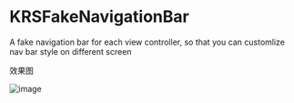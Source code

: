 # KRSFakeNavigationBar
A fake navigation bar for each view controller, so that you can customlize nav bar style on different screen 

效果图

![image](https://github.com/karosLi/KRSFakeNavigationBar/blob/master/demo.gif)  

